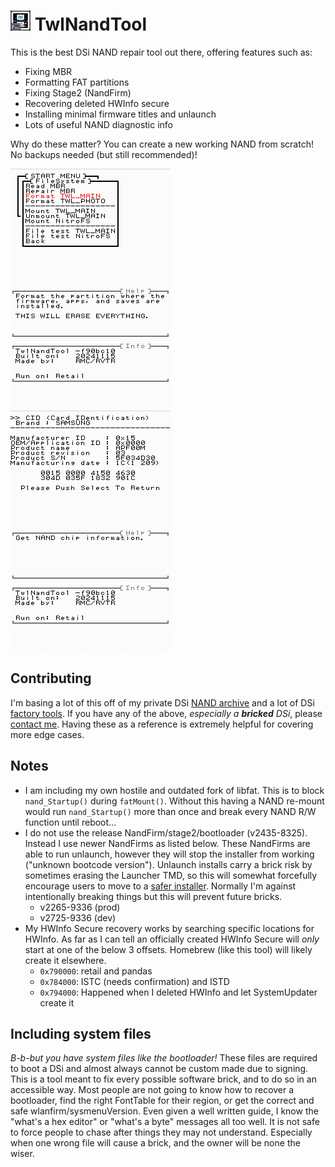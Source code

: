 # ![app icon](icon.bmp) TwlNandTool

This is the best DSi NAND repair tool out there, offering features such as:
- Fixing MBR
- Formatting FAT partitions
- Fixing Stage2 (NandFirm)
- Recovering deleted HWInfo secure
- Installing minimal firmware titles and unlaunch
- Lots of useful NAND diagnostic info

Why do these matter? You can create a new working NAND from scratch! No backups needed (but still recommended)!

![FileSystem menu](.github/filesystem.png)![NAND CID info](.github/cidinfo.png)

## Contributing
I'm basing a lot of this off of my private DSi [NAND archive](https://nands.randommeaninglesscharacters.com/directory.html) and a lot of DSi [factory tools](https://randommeaninglesscharacters.com/dsidev/twl_eva.html). If you have any of the above, *especially a __bricked__ DSi*, please [contact me](https://randommeaninglesscharacters.com/contact.html). Having these as a reference is extremely helpful for covering more edge cases.

## Notes
- I am including my own hostile and outdated fork of libfat. This is to block `nand_Startup()` during `fatMount()`. Without this having a NAND re-mount would run `nand_Startup()` more than once and break every NAND R/W function until reboot...
- I do not use the release NandFirm/stage2/bootloader (v2435-8325). Instead I use newer NandFirms as listed below. These NandFirms are able to run unlaunch, however they will stop the installer from working ("unknown bootcode version"). Unlaunch installs carry a brick risk by sometimes erasing the Launcher TMD, so this will somewhat forcefully encourage users to move to a [safer installer](https://github.com/edo9300/unlaunch-installer). Normally I'm against intentionally breaking things but this will prevent future bricks.
	- v2265-9336 (prod)
	- v2725-9336 (dev)
- My HWInfo Secure recovery works by searching specific locations for HWInfo. As far as I can tell an officially created HWInfo Secure will *only* start at one of the below 3 offsets. Homebrew (like this tool) will likely create it elsewhere.
	- `0x790000`: retail and pandas
	- `0x784000`: ISTC (needs confirmation) and ISTD
	- `0x794000`: Happened when I deleted HWInfo and let SystemUpdater create it

## Including system files
*B-b-but you have system files like the bootloader!* These files are required to boot a DSi and almost always cannot be custom made due to signing. This is a tool meant to fix every possible software brick, and to do so in an accessible way. Most people are not going to know how to recover a bootloader, find the right FontTable for their region, or get the correct and safe wlanfirm/sysmenuVersion. Even given a well written guide, I know the "what's a hex editor" or "what's a byte" messages all too well. It is not safe to force people to chase after things they may not understand. Especially when one wrong file will cause a brick, and the owner will be none the wiser.